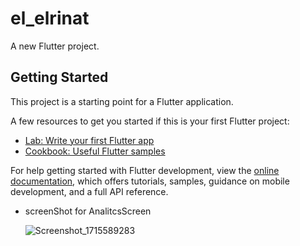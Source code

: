 # el_elrinat

A new Flutter project.

## Getting Started

This project is a starting point for a Flutter application.

A few resources to get you started if this is your first Flutter project:

- [Lab: Write your first Flutter app](https://docs.flutter.dev/get-started/codelab)
- [Cookbook: Useful Flutter samples](https://docs.flutter.dev/cookbook)

For help getting started with Flutter development, view the
[online documentation](https://docs.flutter.dev/), which offers tutorials,
samples, guidance on mobile development, and a full API reference.

- screenShot for AnalitcsScreen

  ![Screenshot_1715589283](https://github.com/abdelhamedEzzat/el_erinat_project/assets/133365686/19a09076-6022-4df0-b998-d544b56fdac7)

